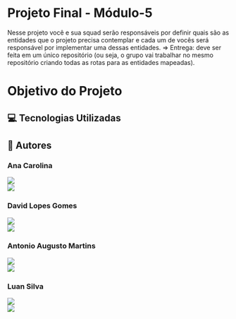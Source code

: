 # Projeto Final - Módulo-5

Nesse projeto você e sua squad serão responsáveis por
definir quais são as entidades que o projeto precisa
contemplar e cada um de vocês será responsável por
implementar uma dessas entidades.
⇒ Entrega: deve ser feita em um único repositório (ou seja, o
grupo vai trabalhar no mesmo repositório criando todas as
rotas para as entidades mapeadas).

# Objetivo do Projeto 

## :computer: Tecnologias Utilizadas

## :handshake: Autores 

### Ana Carolina

<a style="display: block;" href="https://github.com/dostoievs" target="_blank">
<img src="https://img.shields.io/badge/GitHub-100000?style=for-the-badge&logo=github&logoColor=white">
</a>

<a href="https://www.linkedin.com/in/ana-carolina-silva-dos-santos/" target="_blank">
<img src="https://img.shields.io/badge/LinkedIn-0077B5?style=for-the-badge&logo=linkedin&logoColor=white">
</a>

### David Lopes Gomes 

<a style="display: block;" href="https://davidlgomes.github.io/main/" target="_blank">
<img src="https://img.shields.io/badge/GitHub-100000?style=for-the-badge&logo=github&logoColor=white">
</a>

<a href="https://www.linkedin.com/in/davidlopesgomes/" target="_blank">
<img src="https://img.shields.io/badge/LinkedIn-0077B5?style=for-the-badge&logo=linkedin&logoColor=white">
</a>

### Antonio Augusto Martins

<a style="display: block;" href="https://github.com/AugustOliveir" target="_blank">
<img src="https://img.shields.io/badge/GitHub-100000?style=for-the-badge&logo=github&logoColor=white">
</a>

<a href="https://www.linkedin.com/in/antonio-augusto-martins/">
<img src="https://img.shields.io/badge/LinkedIn-0077B5?style=for-the-badge&logo=linkedin&logoColor=white">
</a>

### Luan Silva 

<a style="display: block;" href="https://github.com/luansilva92" target="_blank">
<img src="https://img.shields.io/badge/GitHub-100000?style=for-the-badge&logo=github&logoColor=white">
</a>

<a href="https://www.linkedin.com/in/luan-pereira-14a8556a/" target="_blank">
<img src="https://img.shields.io/badge/LinkedIn-0077B5?style=for-the-badge&logo=linkedin&logoColor=white">
</a>
